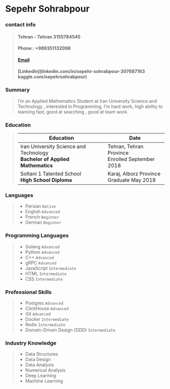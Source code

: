 # Sepehr Sohrabpour

### contact info
>#### Tehran - Tehran 3155784545
>
>#### Phone : +989351132098
>
>#### [Email](Sepehr.Sohrabpour@yahoo.com)
>
>#### [LinkedIn](linkedin.com/in/sepehr-sohrabpour-307687163 kaggle.com/sepehrsohrabpour)

 ### Summary  <br>
> I’m an Applied Mathematics Student at Iran University Science and Technology , 
> interested in Programming, I’m hard work, high ability to learning fast, good at searching , good at team work.


 ### Education <br>
> Education | Date
> ----------------- | -----------
>  Iran University Science and Technology <br><b> Bachelor of Applied Mathematics|Tehran, Tehran Province <br> Enrolled September 2018
> Soltani 1 Talented School<br> <b>High School Diploma | Karaj, Alborz Province <br>Graduate May 2018

 ### Languages
 > * Persian `Native` <br>
 > * English `Advanced` <br>
 > * French `Beginner` <br>
 > * German `Beginner` <br>

 ### Programming Languages
 > * Golang `Advanced` <br>
 > * Python `Advanced` <br>
 > * C++ `Advanced` <br>
 > * gRPC `Advanced` <br>
 > * JavaScript `Intermediate` <br>
 > * HTML `Intermediate` <br>
 > * CSS `Intermediate` <br>

 ### Professional Skills
 > * Postgres `Advanced` <br>
 > * ClickHouse `Advanced` <br>
 > * Git `Advanced` <br>
 > * Docker `Intermediate` <br>
 > * Redis `Intermediate` <br>
 > * Domain-Driven Design (DDD) `Intermediate` <br>

 ### Industry Knowledge
> * Data Structures
> * Data Design
> * Data Analysis
> * Numerical Analysis
> * Deep Learning
> * Machine Learning
